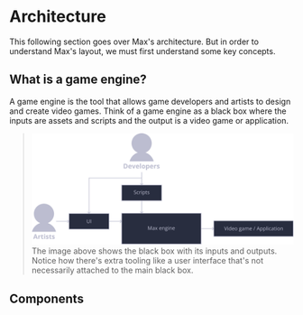 # Architecture

This following section goes over Max's architecture. But in order to understand
Max's layout, we must first understand some key concepts.

## What is a game engine?

A game engine is the tool that allows game developers and artists to design and
create video games. Think of a game engine as a black box where the inputs are
assets and scripts and the output is a video game or application.

> ![Game engine black box](img/game_engine_black_box.svg) 
> The image above shows the black box with its inputs and outputs. Notice how
there's extra tooling like a user interface that's not necessarily attached to
the main black box.

## Components
